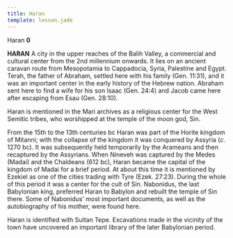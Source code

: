 ```yaml
---
title: Haran
template: lesson.jade
---
```



Haran **0**

**HARAN** A city in the upper reaches of the Balih Valley, a commercial
and cultural center from the 2nd millennium onwards. It lies on an
ancient caravan route from Mesopotamia to Cappadocia, Syria, Palestine
and Egypt. Terah, the father of Abraham, settled here with his family
(Gen. 11:31), and it was an important center in the early history of the
Hebrew nation. Abraham sent here to find a wife for his son Isaac (Gen.
24:4) and Jacob came here after escaping from Esau (Gen. 28:10).

Haran is mentioned in the Mari archives as a religious center for the
West Semitic tribes, who worshipped at the temple of the moon god, Sin.

From the 15th to the 13th centuries bc Haran was part of the Horite
kingdom of Mitanni; with the collapse of the kingdom it was conquered by
Assyria (*c.* 1270 bc). It was subsequently held temporarily by the
Arameans and then recaptured by the Assyrians. When Nineveh was captured
by the Medes (Madai) and the Chaldeans (612 bc), Haran became the
capital of the kingdom of Madai for a brief period. At about this time
it is mentioned by Ezekiel as one of the cities trading with Tyre (Ezek.
27:23). During the whole of this period it was a center for the cult of
Sin. Nabonidus, the last Babylonian king, preferred Haran to Babylon and
rebuilt the temple of Sin there. Some of Nabonidus’ most important
documents, as well as the autobiography of his mother, were found here.

Haran is identified with Sultan Tepe. Excavations made in the vicinity
of the town have uncovered an important library of the later Babylonian
period.

